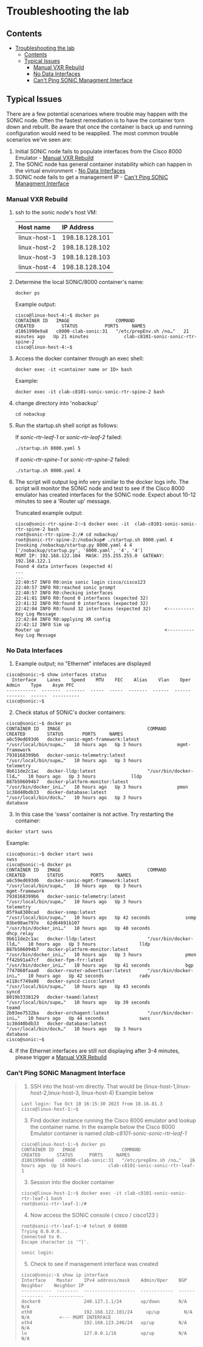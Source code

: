 # Troubleshooting the lab

## Contents
- [Troubleshooting the lab](#troubleshooting-the-lab)
  - [Contents](#contents)
  - [Typical Issues](#typical-issues)
    - [Manual VXR Rebuild](#manual-vxr-rebuild)
    - [No Data Interfaces](#no-data-interfaces)
    - [Can't Ping SONiC Managment Interface](#cant-ping-sonic-managment-interface)
  
## Typical Issues
There are a few potential scenarioes where trouble may happen with the SONiC node. Often the fastest remediation is to have the container torn down and rebuilt. Be aware that once the container is back up and running configuration would need to be reapplied.
The most common trouble scenarios we've seen are:

1. Initial SONiC node fails to populate interfaces from the Cisco 8000 Emulator - [Manual VXR Rebuild](#manual-vxr-rebuild)
2. The SONiC node has general container instability which can happen in the virtual environment - [No Data Interfaces](#no-data-interfaces)
3. SONiC node fails to get a management IP - [Can't Ping SONiC Managment Interface](#cant-ping-sonic-managment-interface)

### Manual VXR Rebuild

1. ssh to the sonic node's host VM:

     | Host name  | IP Address     |
     |:-----------|:---------------|
     | linux-host-1  | 198.18.128.101 |
     | linux-host-2  | 198.18.128.102 |
     | linux-host-3 | 198.18.128.103 |
     | linux-host-4 | 198.18.128.104 |

2. Determine the local SONiC/8000 container's name:
   ```
   docker ps
   ```
   Example output:
   ```
   cisco@linux-host-4:~$ docker ps
   CONTAINER ID   IMAGE                 COMMAND                  CREATED          STATUS          PORTS     NAMES
   d1861990e9a8   c8000-clab-sonic:31   "/etc/prepEnv.sh /no…"   21 minutes ago   Up 21 minutes             clab-c8101-sonic-sonic-rtr-spine-2
   cisco@linux-host-4:~$
   ```

3. Access the docker container through an exec shell:
   ```
   docker exec -it <container name or ID> bash
   ```
   Example:
   ```
   docker exec -it clab-c8101-sonic-sonic-rtr-spine-2 bash
   ```

4. change directory into 'nobackup'
   ```
   cd nobackup
   ```

5. Run the startup.sh shell script as follows:

   If *sonic-rtr-leaf-1* or *sonic-rtr-leaf-2* failed:
   ```
   ./startup.sh 8000.yaml 5
   ```

   if *sonic-rtr-spine-1* or *sonic-rtr-spine-2* failed:
   ```
   ./startup.sh 8000.yaml 4
   ```

6. The script will output log info very similar to the docker logs info. The script will monitor the SONiC node and test to see if the Cisco 8000 emulator has created interfaces for the SONiC node. Expect about 10-12 minutes to see a 'Router up' message. 

   Truncated example output:
   ```
   cisco@sonic-rtr-spine-2:~$ docker exec -it  clab-c8101-sonic-sonic-rtr-spine-2 bash
   root@sonic-rtr-spine-2:/# cd nobackup/
   root@sonic-rtr-spine-2:/nobackup# ./startup.sh 8000.yaml 4
   Invoking /nobackup/startup.py 8000.yaml 4 4
   ['/nobackup/startup.py', '8000.yaml', '4', '4']
   MGMT_IP: 192.168.122.104  MASK: 255.255.255.0  GATEWAY: 192.168.122.1
   Found 4 data interfaces (expected 4)
   ...
   ...
   22:40:57 INFO R0:onie sonic login cisco/cisco123
   22:40:57 INFO R0:reached sonic prompt
   22:40:57 INFO R0:checking interfaces
   22:41:01 INFO R0:found 0 interfaces (expected 32)
   22:41:32 INFO R0:found 0 interfaces (expected 32)
   22:42:04 INFO R0:found 32 interfaces (expected 32)     <---------- Key Log Message
   22:42:04 INFO R0:applying XR config
   22:42:12 INFO Sim up
   Router up                                              <---------- Key Log Message
   ```


### No Data Interfaces

1. Example output; no "Ethernet" intefaces are displayed
```
cisco@sonic:~$ show interfaces status
  Interface    Lanes    Speed    MTU    FEC    Alias    Vlan    Oper    Admin    Type    Asym PFC
-----------  -------  -------  -----  -----  -------  ------  ------  -------  ------  ----------
cisco@sonic:~$ 
```

2. Check status of SONiC's docker containers:
```
cisco@sonic:~$ docker ps
CONTAINER ID   IMAGE                                COMMAND                  CREATED        STATUS       PORTS     NAMES
a6c59ed693d6   docker-sonic-mgmt-framework:latest   "/usr/local/bin/supe…"   10 hours ago   Up 3 hours             mgmt-framework
7938168399b6   docker-sonic-telemetry:latest        "/usr/local/bin/supe…"   10 hours ago   Up 3 hours             telemetry
9b611de2c1ac   docker-lldp:latest                   "/usr/bin/docker-lld…"   10 hours ago   Up 3 hours             lldp
887b506094b7   docker-platform-monitor:latest       "/usr/bin/docker_ini…"   10 hours ago   Up 3 hours             pmon
1c38d40bdb33   docker-database:latest               "/usr/local/bin/dock…"   10 hours ago   Up 3 hours             database
```

3. In this case the *'swss'* container is not active. Try restarting the container:
```
docker start swss
```
Example:
```
cisco@sonic:~$ docker start swss
swss
cisco@sonic:~$ docker ps
CONTAINER ID   IMAGE                                COMMAND                  CREATED        STATUS          PORTS     NAMES
a6c59ed693d6   docker-sonic-mgmt-framework:latest   "/usr/local/bin/supe…"   10 hours ago   Up 3 hours                mgmt-framework
7938168399b6   docker-sonic-telemetry:latest        "/usr/local/bin/supe…"   10 hours ago   Up 3 hours                telemetry
05f9a8380cad   docker-snmp:latest                   "/usr/local/bin/supe…"   10 hours ago   Up 42 seconds             snmp
03be98ae797e   62d64691b107                         "/usr/bin/docker_ini…"   10 hours ago   Up 40 seconds             dhcp_relay
9b611de2c1ac   docker-lldp:latest                   "/usr/bin/docker-lld…"   10 hours ago   Up 3 hours                lldp
887b506094b7   docker-platform-monitor:latest       "/usr/bin/docker_ini…"   10 hours ago   Up 3 hours                pmon
ff42b91a47cf   docker-fpm-frr:latest                "/usr/bin/docker_ini…"   10 hours ago   Up 41 seconds             bgp
7747060faaa0   docker-router-advertiser:latest      "/usr/bin/docker-ini…"   10 hours ago   Up 42 seconds             radv
e118cf749a98   docker-syncd-cisco:latest            "/usr/local/bin/supe…"   10 hours ago   Up 43 seconds             syncd
8019b3338129   docker-teamd:latest                  "/usr/local/bin/supe…"   10 hours ago   Up 39 seconds             teamd
2b93ee7532ba   docker-orchagent:latest              "/usr/bin/docker-ini…"   10 hours ago   Up 44 seconds             swss
1c38d40bdb33   docker-database:latest               "/usr/local/bin/dock…"   10 hours ago   Up 3 hours                database
cisco@sonic:~$ 
```

4. If the Ethernet interfaces are still not displaying after 3-4 minutes, please trigger a [Manual VXR Rebuild](#manual-vxr-rebuild)

### Can't Ping SONiC Managment Interface 

>1. SSH into the host-vm directly. That would be (linux-host-1,linux-host-2,linux-host-3, linux-host-4)
>   Example below
>   ```
>   Last login: Tue Oct 10 16:15:30 2023 from 10.16.81.3
>   cisco@linux-host-1:~$ 
>   ```
>3. Find docker instance running the Cisco 8000 emulator and lookup the container name.
>   In the example below the Cisco 8000 Emulator container is named *clab-c8101-sonic-sonic-rtr-leaf-1*
>   ```
>   cisco@linux-host-1:~$ docker ps
>   CONTAINER ID   IMAGE                 COMMAND                  CREATED      STATUS      PORTS     NAMES
>   d1861990e9a8   c8000-clab-sonic:31   "/etc/prepEnv.sh /no…"   16 hours ago  Up 16 hours          clab-c8101-sonic-sonic-rtr-leaf-1
>   ```
>3. Session into the docker container
>   ```
>   cisco@linux-host-1:~$ docker exec -it clab-c8101-sonic-sonic-rtr-leaf-1 bash
>   root@sonic-rtr-leaf-1:/#
>   ``` 
>4. Now access the SONiC console ( cisco / cisco123 )
>   ```
>   root@sonic-rtr-leaf-1:~# telnet 0 60000
>   Trying 0.0.0.0...
>   Connected to 0.
>   Escape character is '^]'.
>
>   sonic login:
>   ```
>5. Check to see if management interface was created
>   ```
>   cisco@sonic:~$ show ip interface
>   Interface    Master    IPv4 address/mask    Admin/Oper    BGP Neighbor    Neighbor IP
>   -----------  --------  -------------------  ------------  --------------  -------------
>   docker0                240.127.1.1/24       up/down       N/A             N/A
>   eth0                   192.168.122.101/24     up/up         N/A             N/A           <--- MGMT INTERFACE
>   eth4                   192.168.123.246/24   up/up         N/A             N/A 
>   lo                     127.0.0.1/16         up/up         N/A             N/A  